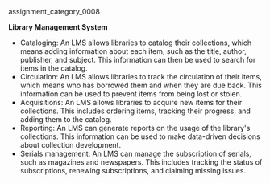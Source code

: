  assignment_category_0008

<!-- live show Project : https://five-steel.surge.sh -->

<b>Library Management System</b>
- Cataloging: An LMS allows libraries to catalog their collections, which means adding information about each item, such as the title, author, publisher, and subject. This information can then be used to search for items in the catalog.
- Circulation: An LMS allows libraries to track the circulation of their items, which means who has borrowed them and when they are due back. This information can be used to prevent items from being lost or stolen.
- Acquisitions: An LMS allows libraries to acquire new items for their collections. This includes ordering items, tracking their progress, and adding them to the catalog.
- Reporting: An LMS can generate reports on the usage of the library's collections. This information can be used to make data-driven decisions about collection development.
- Serials management: An LMS can manage the subscription of serials, such as magazines and newspapers. This includes tracking the status of subscriptions, renewing subscriptions, and claiming missing issues.






